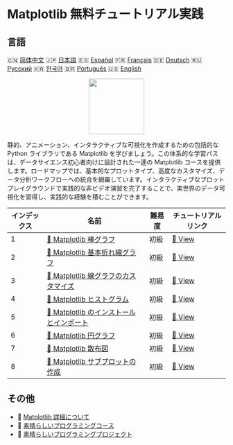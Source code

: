 # Matplotlib 無料チュートリアル実践

## 言語

🇨🇳 [简体中文](README_zh.md) 🇯🇵 [日本語](README_ja.md) 🇪🇸 [Español](README_es.md) 🇫🇷 [Français](README_fr.md) 🇩🇪 [Deutsch](README_de.md) 🇷🇺 [Русский](README_ru.md) 🇰🇷 [한국어](README_ko.md) 🇧🇷 [Português](README_pt.md) 🇺🇸 [English](README.md) 

<div align="center">
<img width="128px" src="https://file.labex.io/path/6PDQ0G40CdCX.png">
</div>

静的、アニメーション、インタラクティブな可視化を作成するための包括的な Python ライブラリである Matplotlib を学びましょう。この体系的な学習パスは、データサイエンス初心者向けに設計された一連の Matplotlib コースを提供します。ロードマップでは、基本的なプロットタイプ、高度なカスタマイズ、データ分析ワークフローへの統合を網羅しています。インタラクティブなプロットプレイグラウンドで実践的な非ビデオ演習を完了することで、実世界のデータ可視化を習得し、実践的な経験を積むことができます。

|   インデックス | 名前                                                                                                                           | 難易度   | チュートリアルリンク                                                                          |
|----------------|--------------------------------------------------------------------------------------------------------------------------------|----------|-----------------------------------------------------------------------------------------------|
|              1 | [📖 Matplotlib 棒グラフ](https://labex.io/ja/tutorials/matplotlib-matplotlib-bar-charts-596563)                                | 初級     | [🔗 View](https://labex.io/ja/tutorials/matplotlib-matplotlib-bar-charts-596563)              |
|              2 | [📖 Matplotlib 基本折れ線グラフ](https://labex.io/ja/tutorials/matplotlib-matplotlib-basic-line-plots-596564)                  | 初級     | [🔗 View](https://labex.io/ja/tutorials/matplotlib-matplotlib-basic-line-plots-596564)        |
|              3 | [📖 Matplotlib 線グラフのカスタマイズ](https://labex.io/ja/tutorials/matplotlib-matplotlib-customizing-line-plots-596565)      | 初級     | [🔗 View](https://labex.io/ja/tutorials/matplotlib-matplotlib-customizing-line-plots-596565)  |
|              4 | [📖 Matplotlib ヒストグラム](https://labex.io/ja/tutorials/matplotlib-matplotlib-histograms-596566)                            | 初級     | [🔗 View](https://labex.io/ja/tutorials/matplotlib-matplotlib-histograms-596566)              |
|              5 | [📖 Matplotlib のインストールとインポート](https://labex.io/ja/tutorials/matplotlib-matplotlib-installation-and-import-596567) | 初級     | [🔗 View](https://labex.io/ja/tutorials/matplotlib-matplotlib-installation-and-import-596567) |
|              6 | [📖 Matplotlib 円グラフ](https://labex.io/ja/tutorials/matplotlib-matplotlib-pie-charts-596568)                                | 初級     | [🔗 View](https://labex.io/ja/tutorials/matplotlib-matplotlib-pie-charts-596568)              |
|              7 | [📖 Matplotlib 散布図](https://labex.io/ja/tutorials/matplotlib-matplotlib-scatter-plots-596569)                               | 初級     | [🔗 View](https://labex.io/ja/tutorials/matplotlib-matplotlib-scatter-plots-596569)           |
|              8 | [📖 Matplotlib サブプロットの作成](https://labex.io/ja/tutorials/matplotlib-matplotlib-subplots-creation-596570)               | 初級     | [🔗 View](https://labex.io/ja/tutorials/matplotlib-matplotlib-subplots-creation-596570)       |

## その他

- 🔗 [Matplotlib 詳細について](https://labex.io/ja/skilltrees/matplotlib)
- 🔗 [素晴らしいプログラミングコース](https://github.com/labex-labs/awesome-programming-courses)
- 🔗 [素晴らしいプログラミングプロジェクト](https://github.com/labex-labs/awesome-programming-projects)

